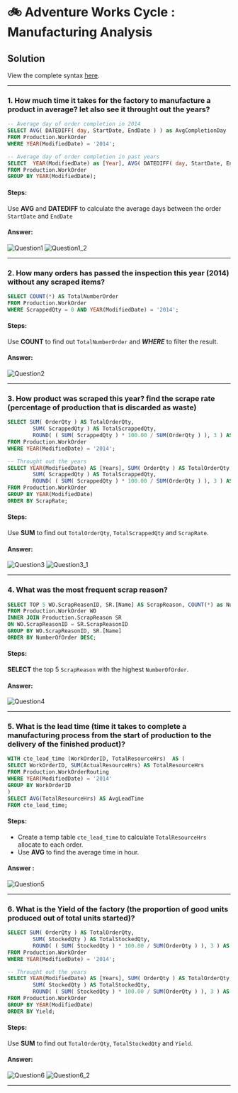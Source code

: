 # 🚲 Adventure Works Cycle : Manufacturing Analysis

## Solution

View the complete syntax [here](https://github.com/coumbacoulibaly/AdventureWorksCycles/blob/master/Manufacturing%20Analysis/Manufacturing_Analysis.sql).

***

### 1. How much time it takes for the factory to manufacture a product in average? let also see it throught out the years?
````sql
-- Average day of order completion in 2014
SELECT AVG( DATEDIFF( day, StartDate, EndDate ) ) as AvgCompletionDay
FROM Production.WorkOrder
WHERE YEAR(ModifiedDate) = '2014';

-- Average day of order completion in past years
SELECT  YEAR(ModifiedDate) as [Year], AVG( DATEDIFF( day, StartDate, EndDate ) ) as AvgCompletionDay
FROM Production.WorkOrder
GROUP BY YEAR(ModifiedDate);
````
#### Steps:
Use **AVG** and **DATEDIFF** to calculate the average days between the order ````StartDate```` and ````EndDate````
#### Answer:
![Question1](https://user-images.githubusercontent.com/119062221/213715112-68029f17-d4be-4984-aafa-9603199ca8fe.png)
![Question1_2](https://user-images.githubusercontent.com/119062221/213715155-deaa7c8f-1997-4626-9652-83cd0058f4b8.png)

***

### 2. How many orders has passed the inspection this year (2014) without any scraped items?
````sql
SELECT COUNT(*) AS TotalNumberOrder
FROM Production.WorkOrder
WHERE ScrappedQty = 0 AND YEAR(ModifiedDate) = '2014';

````
#### Steps:
Use **COUNT** to find out ```TotalNumberOrder``` and ***WHERE*** to filter the result.

#### Answer:
![Question2](https://user-images.githubusercontent.com/119062221/213715191-bb60f065-f4c6-4f02-b941-bf31881c7797.png)

***
### 3. How product was scraped this year? find the scrape rate (percentage of production that is discarded as waste)

````sql
SELECT SUM( OrderQty ) AS TotalOrderQty, 
		SUM( ScrappedQty ) AS TotalScrappedQty, 
		ROUND( ( SUM( ScrappedQty ) * 100.00 / SUM(OrderQty ) ), 3 ) AS ScrapRate
FROM Production.WorkOrder
WHERE YEAR(ModifiedDate) = '2014';

-- Throught out the years
SELECT YEAR(ModifiedDate) AS [Years], SUM( OrderQty ) AS TotalOrderQty, 
		SUM( ScrappedQty ) AS TotalScrappedQty, 
		ROUND( ( SUM( ScrappedQty ) * 100.00 / SUM(OrderQty ) ), 3 ) AS ScrapRate
FROM Production.WorkOrder
GROUP BY YEAR(ModifiedDate)
ORDER BY ScrapRate;
````

#### Steps:
Use **SUM** to find out ```TotalOrderQty```, ```TotalScrappedQty``` and ```ScrapRate```.

#### Answer:
![Question3](https://user-images.githubusercontent.com/119062221/213715265-f4f130df-c0af-4781-a8e1-83ba2856c6d2.png)
![Question3_1](https://user-images.githubusercontent.com/119062221/213717904-18cc18cd-8107-481e-8c81-1b8775deb46c.png)

***

### 4. What was the most frequent scrap reason?
````sql
SELECT TOP 5 WO.ScrapReasonID, SR.[Name] AS ScrapReason, COUNT(*) as NumberOfOrder
FROM Production.WorkOrder WO
INNER JOIN Production.ScrapReason SR
ON WO.ScrapReasonID = SR.ScrapReasonID
GROUP BY WO.ScrapReasonID, SR.[Name]
ORDER BY NumberOfOrder DESC;
````
#### Steps:
**SELECT** the top 5 ```ScrapReason``` with the highest ```NumberOfOrder```.

#### Answer:
![Question4](https://user-images.githubusercontent.com/119062221/213715330-f78ce5b3-df10-41a3-9421-d5996a769d9f.png)


***

### 5. What is the lead time (time it takes to complete a manufacturing process from the start of production to the delivery of the finished product)?
````sql
WITH cte_lead_time (WorkOrderID, TotalResourceHrs)	AS (
SELECT WorkOrderID, SUM(ActualResourceHrs) AS TotalResourceHrs
FROM Production.WorkOrderRouting
WHERE YEAR(ModifiedDate) = '2014'
GROUP BY WorkOrderID
)
SELECT AVG(TotalResourceHrs) AS AvgLeadTime
FROM cte_lead_time;
````
#### Steps:
- Create a temp table ````cte_lead_time```` to calculate ````TotalResourceHrs```` allocate to each order.
- Use **AVG** to find the average time in hour.
#### Answer :
![Question5](https://user-images.githubusercontent.com/119062221/213716872-adbfaf9a-e36e-463f-93ae-df4e4c421279.png)

***

### 6. What is the Yield of the factory (the proportion of good units produced out of total units started)?
````sql
SELECT SUM( OrderQty ) AS TotalOrderQty, 
		SUM( StockedQty ) AS TotalStockedQty, 
		ROUND( ( SUM( StockedQty ) * 100.00 / SUM(OrderQty ) ), 3 ) AS Yield
FROM Production.WorkOrder
WHERE YEAR(ModifiedDate) = '2014';

-- Throught out the years
SELECT YEAR(ModifiedDate) AS [Years], SUM( OrderQty ) AS TotalOrderQty, 
		SUM( StockedQty ) AS TotalStockedQty, 
		ROUND( ( SUM( StockedQty ) * 100.00 / SUM(OrderQty ) ), 3 ) AS Yield
FROM Production.WorkOrder
GROUP BY YEAR(ModifiedDate)
ORDER BY Yield;
````
#### Steps:
Use **SUM** to find out ```TotalOrderQty```, ```TotalStockedQty``` and ```Yield```.

#### Answer:
![Question6](https://user-images.githubusercontent.com/119062221/213717029-36324484-fc49-424b-bb09-86f9d389b37c.png)
![Question6_2](https://user-images.githubusercontent.com/119062221/213718013-db4ff8d0-1720-420e-ab58-cff73cb16919.png)

***


